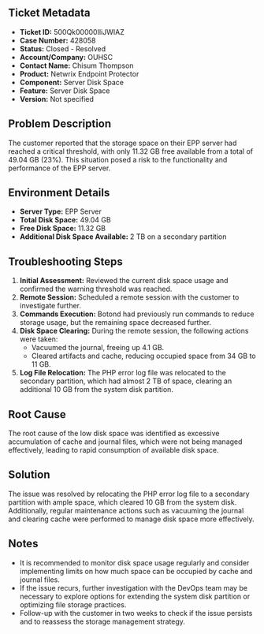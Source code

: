## Ticket Metadata
- **Ticket ID:** 500Qk00000IliJWIAZ
- **Case Number:** 428058
- **Status:** Closed - Resolved
- **Account/Company:** OUHSC
- **Contact Name:** Chisum Thompson
- **Product:** Netwrix Endpoint Protector
- **Component:** Server Disk Space
- **Feature:** Server Disk Space
- **Version:** Not specified

## Problem Description
The customer reported that the storage space on their EPP server had reached a critical threshold, with only 11.32 GB free available from a total of 49.04 GB (23%). This situation posed a risk to the functionality and performance of the EPP server.

## Environment Details
- **Server Type:** EPP Server
- **Total Disk Space:** 49.04 GB
- **Free Disk Space:** 11.32 GB
- **Additional Disk Space Available:** 2 TB on a secondary partition

## Troubleshooting Steps
1. **Initial Assessment:** Reviewed the current disk space usage and confirmed the warning threshold was reached.
2. **Remote Session:** Scheduled a remote session with the customer to investigate further.
3. **Commands Execution:** Botond had previously run commands to reduce storage usage, but the remaining space decreased further.
4. **Disk Space Clearing:** During the remote session, the following actions were taken:
   - Vacuumed the journal, freeing up 4.1 GB.
   - Cleared artifacts and cache, reducing occupied space from 34 GB to 11 GB.
5. **Log File Relocation:** The PHP error log file was relocated to the secondary partition, which had almost 2 TB of space, clearing an additional 10 GB from the system disk partition.

## Root Cause
The root cause of the low disk space was identified as excessive accumulation of cache and journal files, which were not being managed effectively, leading to rapid consumption of available disk space.

## Solution
The issue was resolved by relocating the PHP error log file to a secondary partition with ample space, which cleared 10 GB from the system disk. Additionally, regular maintenance actions such as vacuuming the journal and clearing cache were performed to manage disk space more effectively.

## Notes
- It is recommended to monitor disk space usage regularly and consider implementing limits on how much space can be occupied by cache and journal files.
- If the issue recurs, further investigation with the DevOps team may be necessary to explore options for extending the system disk partition or optimizing file storage practices.
- Follow-up with the customer in two weeks to check if the issue persists and to reassess the storage management strategy.